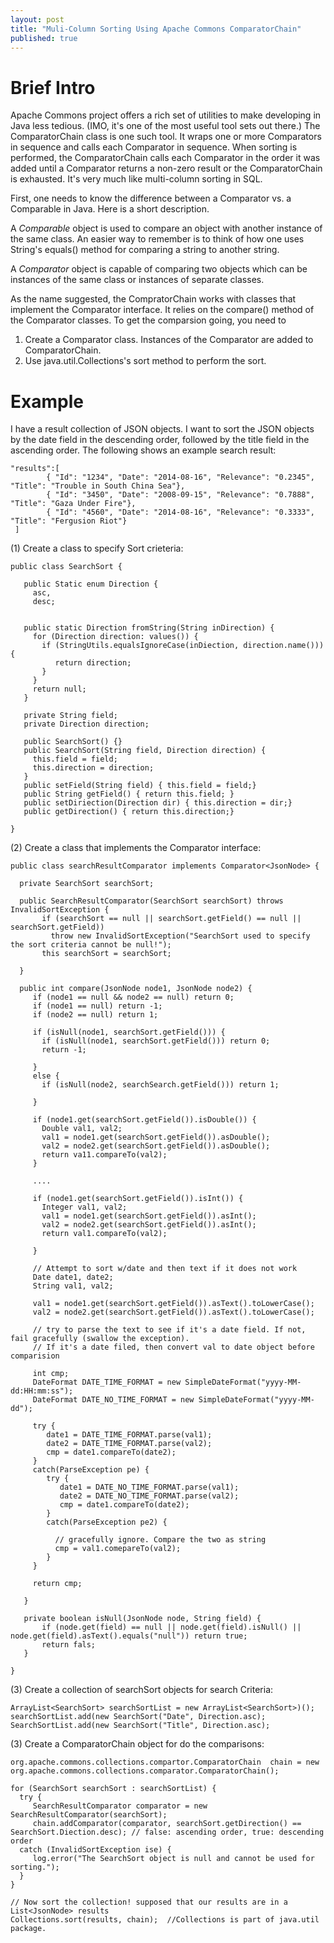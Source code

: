 ```yaml
---
layout: post
title: "Muli-Column Sorting Using Apache Commons ComparatorChain"
published: true
---
```


Brief Intro
===========

Apache Commons project offers a rich set of utilities to make developing in Java less tedious. (IMO, it's one of the most useful tool sets out there.) The ComparatorChain class is one such tool. It wraps one or more Comparators in sequence and calls each Comparator in sequence. When sorting is performed, the ComparatorChain calls each Comparator in the order it was added until a Comparator returns a non-zero result or the ComparatorChain is exhausted. It's very much like multi-column sorting in SQL.

First, one needs to know the difference between a Comparator vs. a Comparable in Java. Here is a short description.

A *Comparable* object is used to compare an object with another instance of the same class. An easier way to remember is to think of how one uses String's equals() method for comparing a string to another string.

A *Comparator* object is capable of comparing two objects which can be instances of the same class or instances of separate classes.

As the name suggested, the CompratorChain works with classes that implement the Comparator interface. It relies on the compare() method of the Comparator classes. To get the comparsion going, you need to 

1. Create a Comparator class. Instances of the Comparator are added to ComparatorChain.
2. Use java.util.Collections's sort method to perform the sort.


Example
=======

 I have a result collection of JSON objects. I want to sort the JSON objects by the date field in the descending order, followed by the title field in the ascending order.  The following shows an example search result:

 
    "results":[
            { "Id": "1234", "Date": "2014-08-16", "Relevance": "0.2345", "Title": "Trouble in South China Sea"},
            { "Id": "3450", "Date": "2008-09-15", "Relevance": "0.7888", "Title": "Gaza Under Fire"},
            { "Id": "4560", "Date": "2014-08-16", "Relevance": "0.3333", "Title": "Fergusion Riot"}
     ]


(1) Create a class to specify Sort crieteria:

    public class SearchSort {

       public Static enum Direction {
         asc,
         desc;

     
       public static Direction fromString(String inDirection) {
         for (Direction direction: values()) {
           if (StringUtils.equalsIgnoreCase(inDiection, direction.name())) {
              return direction;
           }
         }
         return null;
       }

       private String field;
       private Direction direction;

       public SearchSort() {}
       public SearchSort(String field, Direction direction) {
         this.field = field;
         this.direction = direction;
       }
       public setField(String field) { this.field = field;}
       public String getField() { return this.field; }
       public setDiriection(Direction dir) { this.direction = dir;}
       public getDirection() { return this.direction;}
   
    }     

(2) Create a class that implements the Comparator interface:

    public class searchResultComparator implements Comparator<JsonNode> {

      private SearchSort searchSort;

      public SearchResultComparator(SearchSort searchSort) throws InvalidSortException {
           if (searchSort == null || searchSort.getField() == null || searchSort.getField))
             throw new InvalidSortException("SearchSort used to specify the sort criteria cannot be null!");
           this searchSort = searchSort;

      }

      public int compare(JsonNode node1, JsonNode node2) {
         if (node1 == null && node2 == null) return 0;
         if (node1 == null) return -1;
         if (node2 == null) return 1;

         if (isNull(node1, searchSort.getField())) {
           if (isNull(node1, searchSort.getField())) return 0;
           return -1;

         }
         else {
           if (isNull(node2, searchSearch.getField())) return 1;

         }
         
         if (node1.get(searchSort.getField()).isDouble()) {
           Double val1, val2;
           val1 = node1.get(searchSort.getField()).asDouble();
           val2 = node2.get(searchSort.getField()).asDouble();
           return va11.compareTo(val2);
         }

         ....

         if (node1.get(searchSort.getField()).isInt()) {
           Integer val1, val2;
           val1 = node1.get(searchSort.getField()).asInt();
           val2 = node2.get(searchSort.getField()).asInt();
           return val1.compareTo(val2);

         }

         // Attempt to sort w/date and then text if it does not work
         Date date1, date2;
         String val1, val2;

         val1 = node1.get(searchSort.getField()).asText().toLowerCase();         
         val2 = node2.get(searchSort.getField()).asText().toLowerCase();
         
         // try to parse the text to see if it's a date field. If not, fail gracefully (swallow the exception).
         // If it's a date filed, then convert val to date object before comparision

         int cmp;
         DateFormat DATE_TIME_FORMAT = new SimpleDateFormat("yyyy-MM-dd:HH:mm:ss");
         DateFormat DATE_NO_TIME_FORMAT = new SimpleDateFormat("yyyy-MM-dd");

         try {
            date1 = DATE_TIME_FORMAT.parse(val1);
            date2 = DATE_TIME_FORMAT.parse(val2);
            cmp = date1.compareTo(date2);
         }
         catch(ParseException pe) {
            try {
               date1 = DATE_NO_TIME_FORMAT.parse(val1);
               date2 = DATE_NO_TIME_FORMAT.parse(val2);
               cmp = date1.compareTo(date2);
            }
            catch(ParseException pe2) {

              // gracefully ignore. Compare the two as string
              cmp = val1.comepareTo(val2);
            }
         }
         
         return cmp;

       }

       private boolean isNull(JsonNode node, String field) {
           if (node.get(field) == null || node.get(field).isNull() || node.get(field).asText().equals("null")) return true;
           return fals;
       }

    }

(3) Create a collection of searchSort objects for search Criteria:

    ArrayList<SearchSort> searchSortList = new ArrayList<SearchSort>)();
    searchSortList.add(new SearchSort("Date", Direction.asc);
    SearchSortList.add(new SearchSort("Title", Direction.asc);

(3) Create a ComparatorChain object for do the comparisons:

    org.apache.commons.collections.compartor.ComparatorChain  chain = new org.apache.commons.collections.comparator.ComparatorChain();

    for (SearchSort searchSort : searchSortList) {
      try {
         SearchResultComparator comparator = new SearchResultComparator(searchSort);
         chain.addComparator(comparator, searchSort.getDirection() == SearchSort.Diection.desc); // false: ascending order, true: descending order
      catch (InvalidSortException ise) {
         log.error("The SearchSort object is null and cannot be used for sorting.");
      }
    }

    // Now sort the collection! supposed that our results are in a List<JsonNode> results
    Collections.sort(results, chain);  //Collections is part of java.util package.


